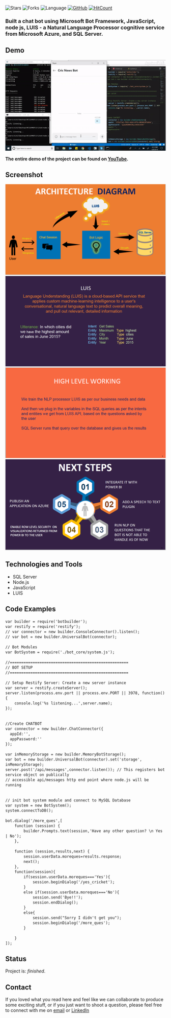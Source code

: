 ![Stars](https://img.shields.io/github/stars/ashish1993utd/Chatbot-using-NLP.svg?style=social)
![Forks](https://img.shields.io/github/forks/ashish1993utd/Chatbot-using-NLP.svg?style=social)
![Language](https://img.shields.io/github/languages/top/ashish1993utd/Chatbot-using-NLP.svg)
[![GitHub](https://img.shields.io/github/license/ashish1993utd/Chatbot-using-NLP.svg)](https://choosealicense.com/licenses/mit)
[![HitCount](http://hits.dwyl.io/ashish1993utd/Chatbot-using-NLP.svg)](http://hits.dwyl.io/ashish1993utd/Chatbot-using-NLP)

### Built a chat bot using Microsoft Bot Framework, JavaScript, node js, LUIS - a Natural Language Processor cognitive service from Microsoft Azure, and SQL Server.

## Demo
![Example screenshot](./img/Demo.gif)

**The entire demo of the project can be found on [YouTube](http://bit.ly/2XxdRjb).**


## Screenshot

![Example screenshot](./img/2.png)
![Example screenshot](./img/1.png)
![Example screenshot](./img/3.png)
![Example screenshot](./img/4.png)

## Technologies and Tools
* SQL Server 
* Node.js
* JavaScript
* LUIS
 
## Code Examples

````
var builder = require('botbuilder');
var restify = require('restify');
// var connector = new builder.ConsoleConnector().listen();
// var bot = new builder.UniversalBot(connector);

// Bot Modules
var BotSystem = require('./bot_core/system.js');

//====================================================
// BOT SETUP
//====================================================

// Setup Restify Server: Create a new server instance
var server = restify.createServer();
server.listen(process.env.port || process.env.PORT || 3978, function() {
    console.log('%s listening...',server.name);
});


//Create CHATBOT
var connector = new builder.ChatConnector({
  appId:'',
  appPassword:''
});

var inMemoryStorage = new builder.MemoryBotStorage();
var bot = new builder.UniversalBot(connector).set('storage', inMemoryStorage);
server.post('/api/messages',connector.listen()); // This registers bot service object on publically 
// accessible api/messages http end point where node.js will be running


// init bot system module and connect to MySQL Database
var system = new BotSystem();
system.connectToDB(); 

bot.dialog('/more_ques',[
    function (session) {    
        builder.Prompts.text(session,'Have any other question? \n Yes | No');
    },

    function (session,results,next) {
        session.userData.moreques=results.response; 
        next();    
    },
    function(session){
        if(session.userData.moreques==='Yes'){
            session.beginDialog('/yes_cricket');
        }
        else if(session.userData.moreques==='No'){
            session.send('Bye!!');
            session.endDialog();
        }
        else{
            session.send("Sorry I didn't get you");
            session.beginDialog('/more_ques');
        }

    }
]);

````

## Status
Project is: _finished_.  

## Contact
If you loved what you read here and feel like we can collaborate to produce some exciting stuff, or if you
just want to shoot a question, please feel free to connect with me on 
<a href="mailto:nick22910@gmail.com">email</a> or 
<a href="https://www.linkedin.com/in/ashishsharma1993/" target="_blank">LinkedIn</a>
